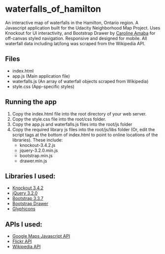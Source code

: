 # waterfalls_of_hamilton
An interactive map of waterfalls in the Hamilton, Ontario region. A Javascript application built for the Udacity Neighborhood Map Project. Uses Knockout for UI interactivity, and Bootstrap Drawer by [Caroline Amaba](https://github.com/clineamb) for off-canvas styled navigation. Responsive and designed for mobile. All waterfall data including lat/long was scraped from the Wikipedia API.

## Files
* index.html
* app.js (Main application file)
* waterfalls.js (An array of waterfall objects scraped from Wikipedia)
* style.css (App-specific styles)

## Running the app

1. Copy the index.html file into the root directory of your web server.
1. Copy the style.css file into the root/css folder.
1. Copy the app.js and waterfalls.js files into the root/js folder
1. Copy the required library js files into the root/js/libs folder (Or, edit the script tags at the bottom of index.html to point to online locations of the libraries). These include:
    * knockout-3.4.2.js
    * jquery-3.2.0.min.js
    * bootstrap.min.js
    * drawer.min.js

## Libraries I used:
* [Knockout 3.4.2](http://knockoutjs.com/)
* [jQuery 3.2.0](https://jquery.org/)
* [Bootstrap 3.3.7](http://getbootstrap.com/)
* [Bootstrap Drawer](http://carolineamaba.com/bootstrap-drawer/)
* [Glyphicons](http://glyphicons.com/)

## APIs I used:
* [Google Maps Javascript API](https://developers.google.com/maps/documentation/javascript/)
* [Flickr API](https://www.flickr.com/services/api/)
* [Wikipedia API](https://www.mediawiki.org/wiki/API:Main_page)
